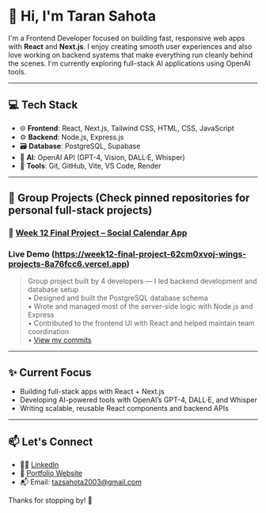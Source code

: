 # 👋 Hi, I'm Taran Sahota

I'm a Frontend Developer focused on building fast, responsive web apps with **React** and **Next.js**. I enjoy creating smooth user experiences and also love working on backend systems that make everything run cleanly behind the scenes. I'm currently exploring full-stack AI applications using OpenAI tools.

---

## 💻 Tech Stack

- 🌐 **Frontend**: React, Next.js, Tailwind CSS, HTML, CSS, JavaScript
- ⚙️ **Backend**: Node.js, Express.js
- 🗃️ **Database**: PostgreSQL, Supabase
- 🧠 **AI**: OpenAI API (GPT-4, Vision, DALL·E, Whisper)
- 🔧 **Tools**: Git, GitHub, Vite, VS Code, Render

---

## 📂 Group Projects (Check pinned repositories for personal full-stack projects)

### 🔧 [Week 12 Final Project – Social Calendar App](https://github.com/wingchichan/week12-final-project)
### Live Demo (https://week12-final-project-62cm0xvoj-wings-projects-8a76fcc6.vercel.app)
> Group project built by 4 developers — I led backend development and database setup  
• Designed and built the PostgreSQL database schema  
• Wrote and managed most of the server-side logic with Node.js and Express  
• Contributed to the frontend UI with React and helped maintain team coordination  
• [View my commits](https://github.com/wingchichan/week12-final-project/commits?author=taz458)

---

## ✨ Current Focus

- Building full-stack apps with React + Next.js
- Developing AI-powered tools with OpenAI’s GPT-4, DALL·E, and Whisper
- Writing scalable, reusable React components and backend APIs

---

## 📫 Let's Connect

- 🧑‍💼 [LinkedIn](https://linkedin.com/in/yourprofile) <!-- Replace this with your actual link -->
- 💼 [Portfolio Website](https://yourdomain.com) <!-- Replace this if you have one -->
- 📬 Email: tazsahota2003@gmail.com

Thanks for stopping by! 🚀


